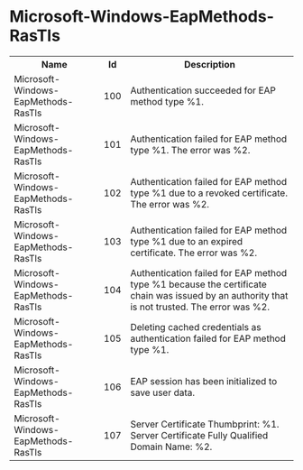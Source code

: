 # Microsoft-Windows-EapMethods-RasTls

<table>
<colgroup><col/><col/><col/></colgroup>
<tr><th>Name</th><th>Id</th><th>Description</th></tr>
<tr><td>Microsoft-Windows-EapMethods-RasTls</td><td>100</td><td>Authentication succeeded for EAP method type %1.</td></tr>
<tr><td>Microsoft-Windows-EapMethods-RasTls</td><td>101</td><td>Authentication failed for EAP method type %1. The error was %2.</td></tr>
<tr><td>Microsoft-Windows-EapMethods-RasTls</td><td>102</td><td>Authentication failed for EAP method type %1 due to a revoked certificate. The error was %2.</td></tr>
<tr><td>Microsoft-Windows-EapMethods-RasTls</td><td>103</td><td>Authentication failed for EAP method type %1 due to an expired certificate. The error was %2.</td></tr>
<tr><td>Microsoft-Windows-EapMethods-RasTls</td><td>104</td><td>Authentication failed for EAP method type %1 because the certificate chain was issued by an authority that is not trusted. The error was %2.</td></tr>
<tr><td>Microsoft-Windows-EapMethods-RasTls</td><td>105</td><td>Deleting cached credentials as authentication failed for EAP method type %1.</td></tr>
<tr><td>Microsoft-Windows-EapMethods-RasTls</td><td>106</td><td>EAP session has been initialized to save user data.</td></tr>
<tr><td>Microsoft-Windows-EapMethods-RasTls</td><td>107</td><td>Server Certificate Thumbprint: %1. Server Certificate Fully Qualified Domain Name: %2.</td></tr>
</table>
